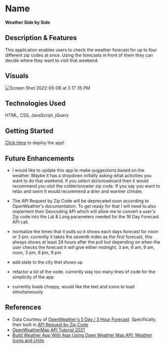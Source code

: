 # Name
**Weather Side by Side**

## Description & Features
This application enables users to check the weather forecast for up to four different zip codes at once. Using the forecasts in front of them they can decide where they want to visit that weekend. 

## Visuals
![Screen Shot 2022-05-06 at 3 17 35 PM](https://user-images.githubusercontent.com/65954177/167203734-e6b48baa-4530-4b83-9ef8-2ce667acdf3b.png)

## Technologies Used
HTML, CSS, JavaScript, jQuery

## Getting Started
[Click Here](https://timely-florentine-3ec0a2.netlify.app/) to deploy the app!

## Future Enhancements
- I would like to update this app to make suggestions based on the weather. Maybe it has a dropdown initially asking what activities you want to do that weekend. If you select ski/snowboard then it would recommend you visit the colder/snowier zip code. If you say you want to relax and swim it would recommend a drier and warmer climate. 

- The API Request by Zip Code will be deprecated soon according to OpenWeather's documentation. To get ready for that I will need to also implement their Geocoding API which will allow me to convert a user's Zip code into the Lat & Long parameters needed for the 16 Day Forecast API call.

- normalize the times that it pulls so it shows each days forecast for noon or 3 pm. currently it takes the seventh index as the first forecast, this always shows at least 24 hours after the pull but depending on when the user checks the forecast it will give either midnight, 3 am, 6 am, 9 am, noon, 3 pm, 6 pm, 9 pm

- add state to the city that shows up

- refactor a lot of the code. currently way too many lines of code for the simplicity of the app

- currently loads choppy, would like the text and icons to load simultaneously

## References
- Data Courtesy of [OpenWeather's 5 Day / 3 Hour Forecast](https://openweathermap.org/forecast5). Specifically, their built in [API Request by Zip Code](https://openweathermap.org/forecast5#zip5)
- [OpenWeatherMap API Tutorial 2021](https://www.youtube.com/watch?v=nGVoHEZojiQ)
- [Build Weather App With Ajax Using Open Weather Map API: Weather Icons and Units](https://www.youtube.com/watch?v=IfG4A8YfxsY&t=485s)